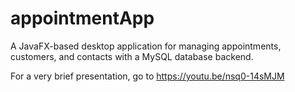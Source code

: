 # appointmentApp
A JavaFX-based desktop application for managing appointments, customers, and contacts with a MySQL database backend.

For a very brief presentation, go to https://youtu.be/nsq0-14sMJM
